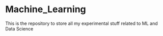 # Machine_Learning
This is the repository to store all my experimental stuff related to ML and Data Science
